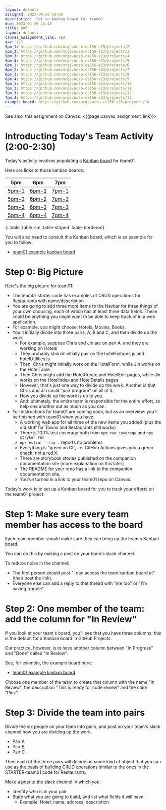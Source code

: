 ```yaml
---
layout: default
assigned: 2023-04-20 14:00
description: 'Set up Kanban board for team01'
due: 2023-04-20 15:15
title: p06
layout: default
canvas_assignment_link: TBD
qxx: s23
5pm_1: https://github.com/orgs/ucsb-cs156-s23/projects/2
5pm_2: https://github.com/orgs/ucsb-cs156-s23/projects/3
5pm_3: https://github.com/orgs/ucsb-cs156-s23/projects/4
5pm_4: https://github.com/orgs/ucsb-cs156-s23/projects/5
6pm_1: https://github.com/orgs/ucsb-cs156-s23/projects/6
6pm_2: https://github.com/orgs/ucsb-cs156-s23/projects/7
6pm_3: https://github.com/orgs/ucsb-cs156-s23/projects/8
6pm_4: https://github.com/orgs/ucsb-cs156-s23/projects/9
7pm_1: https://github.com/orgs/ucsb-cs156-s23/projects/10
7pm_2: https://github.com/orgs/ucsb-cs156-s23/projects/11
7pm_3: https://github.com/orgs/ucsb-cs156-s23/projects/12
7pm_4: https://github.com/orgs/ucsb-cs156-s23/projects/13
example_board: https://github.com/orgs/ucsb-cs156-s23/projects/14
---
```


See also, this assignment on Canvas: <{{page.canvas_assignment_link}}>

# Introducting Today's Team Activity (2:00-2:30)

Today's activity involves populating a [Kanban board](https://ucsb-cs156.github.io/topics/kanban/) for team01.

Here are links to those kanban boards:

| 5pm | 6pm | 7pm |
|-----|-----|-----|
| [5pm-1]({{page.5pm_1}}) | [6pm-1]({{page.6pm_1}}) | [7pm-1]({{page.7pm_1}}) | 
| [5pm-2]({{page.5pm_2}}) | [6pm-2]({{page.6pm_2}}) | [7pm-2]({{page.7pm_2}}) | 
| [5pm-3]({{page.5pm_3}}) | [6pm-3]({{page.6pm_3}}) | [7pm-3]({{page.7pm_3}}) | 
| [5pm-4]({{page.5pm_4}}) | [6pm-4]({{page.6pm_4}}) | [7pm-4]({{page.7pm_4}}) | 
{:.table .table-sm .table-striped .table-bordered}

You will also need to consult this Kanban board, which is an example for you to follow:

* [team01 example kanban board]({{page.example_board}})


# Step 0: Big Picture

Here's the big picture for team01:

* The team01 starter code has examples of CRUD operations for Restaurants with name/description
* You are going to add three more items to the Navbar for three things of your own choosing, each of which has at least three data fields. These could be anything you might want to be able to keep track of in a web application.
* For example, you might choose: Hotels, Movies, Books.
* You'll initially divide into three pairs, A, B and C, and then divide up the work 
  - For example, suppose Chris and Jin are on pair A, and they are working on Hotels
  - They probably should initially pair on the hotelFixtures.js and hotelUtilities.js
  - Then, Chris might initially work on the HotelForm, while Jin works on the HotelTable.
  - Then Chris might add the HotelCreate and HotelEdit pages, while Jin works on the HotelIndex and HotelDetails pages
  - However, that's just one way to divide up the work.  Another is that Chris and Jin could "pair program" on all of it.
  - How you divide up the work is up to you.
  - And: ultimately, the entire team is responsible for the entire effort, so help one another out as much as you can.
* Full instructions for team01 are coming soon, but as an overview: you'll be finished with team01 when you have:
  - A working web app for all three of the new items you added (plus the old stuff for Towns and Restaurants still works)
  - There is 100% test coverage both from `npm run coverage` and `npx stryker run`
  - `npx eslint --fix .` reports no problems
  - Everything is "green on CI", i.e. GitHub Actions gives you a green check, not a red X.
  - There are storybook stories published on the companion documentation site (more explanation on this later)
  - The README for your repo has a link to the companion documentation site.
  - You've turned in a link to your team01 repo on Canvas.

Today's work is to set up a Kanban board for you to track your efforts on the team01 project.

# Step 1: Make sure every team member has access to the board

Each team member should make sure they can bring up the team's Kanban board.

You can do this by making a post on your team's slack channel.

To reduce noise in the channel:
* The first person should post "I can access the team kanban board at" (then post the link).
* Everyone else can add a reply to that thread with "me too" or "I'm having trouble".

# Step 2: One member of the team: add the column for "In Review"

If you look at your team's board, you'll see that you have three columns; this is the default for a Kanban board in GitHub Projects.

Our practice, however, is to have another column between "In Progress" and "Done" called "In Review".

See, for example, the example board here: 
* [team01 example kanban board]({{page.example_board}})

Choose one member of the team to create that column with the name "In Review", the description "This is ready for code review" and the color "Pink".

# Step 3: Divide the team into pairs

Divide the six people on your team into pairs, and post on your team's slack channel how you are dividing up the work.

* Pair A
* Pair B
* Pair C

Then each of the three pairs will decide on some kind of object that you can use as the basis of building CRUD operations similar to the ones in the STARTER-team01 code for Restaurants.

Make a post to the slack channel in which you:
* Identify who is in your pair
* State what you are going to build, and list what fields it will have.
  - Example: Hotel: name, address, description




